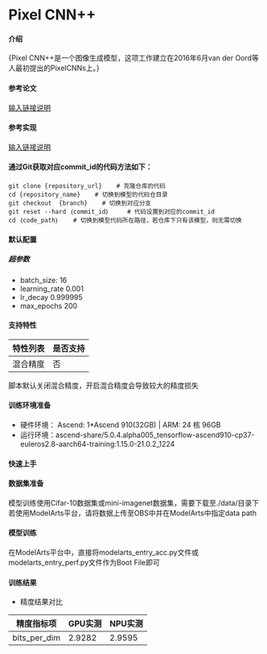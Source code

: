 #  Pixel CNN++

#### 介绍
{Pixel CNN++是一个图像生成模型，这项工作建立在2016年6月van der Oord等人最初提出的PixelCNNs上。}

#### 参考论文
[输入链接说明](https://openreview.net/pdf?id=BJrFC6ceg)

#### 参考实现
[输入链接说明](https://github.com/openai/pixel-cnn)

#### 通过Git获取对应commit_id的代码方法如下：
```
git clone {repository_url}    # 克隆仓库的代码
cd {repository_name}    # 切换到模型的代码仓目录
git checkout  {branch}    # 切换到对应分支
git reset --hard ｛commit_id｝     # 代码设置到对应的commit_id
cd ｛code_path｝    # 切换到模型代码所在路径，若仓库下只有该模型，则无需切换
```

#### 默认配置
##### 超参数
- batch_size: 16
- learning_rate 0.001
- lr_decay 0.999995
- max_epochs 200

#### 支持特性
| 特性列表 | 是否支持 |
|------|------|
| 混合精度 | 否    |

脚本默认关闭混合精度，开启混合精度会导致较大的精度损失

#### 训练环境准备
- 硬件环境： Ascend: 1*Ascend 910(32GB) | ARM: 24 核 96GB
- 运行环境：ascend-share/5.0.4.alpha005_tensorflow-ascend910-cp37-euleros2.8-aarch64-training:1.15.0-21.0.2_1224

#### 快速上手

#### 数据集准备
模型训练使用Cifar-10数据集或mini-imagenet数据集，需要下载至./data/目录下
若使用ModelArts平台，请将数据上传至OBS中并在ModelArts中指定data path

#### 模型训练

在ModelArts平台中，直接将modelarts_entry_acc.py文件或modelarts_entry_perf.py文件作为Boot File即可

#### 训练结果
- 精度结果对比

| 精度指标项        | GPU实测  | NPU实测  |
|--------------|--------|--------|
| bits_per_dim | 2.9282 | 2.9595 |




